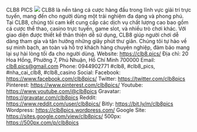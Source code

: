 CLB8 PICS
![](https://s3-ap-northeast-1.amazonaws.com/g0v-hackmd-images/uploads/upload_e8dccb54a3bc693149403100a8948489.jpg)
CLB8 là nền tảng cá cược hàng đầu trong lĩnh vực giải trí trực tuyến, mang đến cho người dùng một trải nghiệm đa dạng và phong phú. Tại CLB8, chúng tôi cam kết cung cấp các dịch vụ chất lượng cao bao gồm cá cược thể thao, casino trực tuyến, game slot, và nhiều trò chơi khác. Với giao diện được thiết kế thân thiện dễ sử dụng, CLB8 giúp người chơi dễ dàng tham gia và tận hưởng những giây phút thư giãn. Chúng tôi tự hào về sự minh bạch, an toàn và hỗ trợ khách hàng chuyên nghiệp, đảm bảo mang lại sự hài lòng tối đa cho người dùng.
Website: https://clb8.pics/
Địa chỉ: 20 Hoa Hồng, Phường 7, Phú Nhuận, Hồ Chí Minh 700000
Email: clb8.pics@gmail.com
Phone: 0944902771
#clb8, #clb8_pics, #nha_cai_clb8, #clb8_casino
Social:
Facebook: https://www.facebook.com/clb8pics/
Twitter: https://twitter.com/clb8pics
Pinterest: https://www.pinterest.com/clb8pics/
Youtube: https://www.youtube.com/@clb8pics
Gravatar: https://gravatar.com/clb8pics
Reddit: https://www.reddit.com/user/clb8pics/
Bitly: https://bit.ly/m/clb8pics
Wordpress: https://clb8pics.wordpress.com/
Google Site: https://sites.google.com/view/clb8pics/
500px: https://500px.com/p/clb8pics